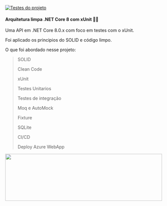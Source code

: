 [![Testes do projeto](https://github.com/CesaragsUC/clean-arch-testes-unitario-ci-cd/actions/workflows/ci-cd.yaml/badge.svg)](https://github.com/CesaragsUC/clean-arch-testes-unitario-ci-cd/actions/workflows/ci-cd.yaml)

#### Arquitetura limpa .NET Core 8 com xUnit 🧪🤓

Uma API em .NET Core 8.0.x com foco em testes com o xUnit.

Foi aplicado os principios do SOLID e código limpo.

 O que foi abordado nesse projeto:
 > SOLID
> 
 > Clean Code
> 
 > xUnit
> 
 > Testes Unitarios
> 
 > Testes de integração
> 
 > Moq e AutoMock
> 
> Fixture
> 
 > SQLite
>
> CI/CD
>
> Deploy Azure WebApp

<img src="https://miro.medium.com/v2/resize:fit:720/format:webp/1*PnPaqZV3b_0GdetPX4tXng.png"  width="500" height="150" />

